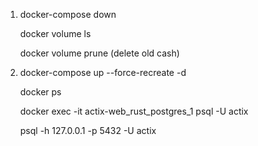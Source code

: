 1) docker-compose down

    docker volume ls

    docker volume prune (delete old cash)


2) docker-compose up --force-recreate -d

    docker ps 

    docker exec -it actix-web_rust_postgres_1 psql -U actix

    psql -h 127.0.0.1 -p 5432 -U actix
